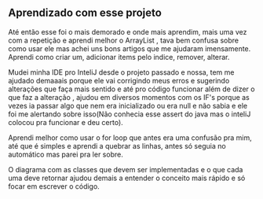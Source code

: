 ## Aprendizado com esse projeto
Até então esse foi o mais demorado e onde mais aprendim, mais uma vez com a repetição e aprendi melhor o ArrayList
, tava bem confusa sobre como usar ele mas achei uns bons artigos que me ajudaram imensamente.
Aprendi como criar um, adicionar items pelo indice, remover, alterar.

Mudei minha IDE pro InteliJ desde o projeto passado e nossa, tem me ajudado demaaais porque ele vai corrigindo meus
 erros e sugerindo alterações que faça mais sentido e até pro código funcionar além de dizer o que faz a alteração
 , ajudou em diversos momentos com os IF's porque as vezes ia passar algo que nem era inicializado ou era null e não
  sabia e ele foi me alertando sobre isso(Não conhecia esse assert do java mas o inteliJ colocou pra funcionar e
   deu certo).
  
  Aprendi melhor como usar o for loop que antes era uma confusão pra mim, até que é simples e aprendi a quebrar as
   linhas, antes só seguia no automático mas parei pra ler sobre.
   
   O diagrama com as classes que devem ser implementadas e o que cada uma deve retornar ajudou demais a entender o
    conceito mais rápido e só focar em escrever o código.